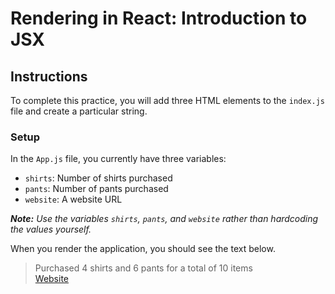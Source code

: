 <h1>Rendering in React: Introduction to JSX</h1>
<h2>Instructions</h2>
<p>To complete this practice, you will add three HTML elements to the <code>index.js</code> file and create a particular string.</p>
<h3>Setup</h3>
<p>In the <code>App.js</code> file, you currently have three variables:</p>
<ul>
<li><code>shirts</code>: Number of shirts purchased</li>
<li><code>pants</code>: Number of pants purchased</li>
<li><code>website</code>: A website URL</li>
</ul>
<p><em><strong>Note:</strong> Use the variables <code>shirts</code>, <code>pants</code>, and <code>website</code> rather than hardcoding the values yourself.</em></p>
<p>When you render the application, you should see the text below.</p>
<blockquote>
<p>Purchased 4 shirts and 6 pants for a total of 10 items<br>
<a href="https://www.thinkful.com/" target="_blank" rel="noopener">Website</a></p>
</blockquote>